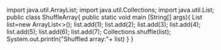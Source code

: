 import java.util.ArrayList;
import java.util.Collections;
import java.util.List;
public class ShuffleArray{
 public static void main (String[] args){
 List<Integer> list=new ArrayList<>();
 list.add(1);
 list.add(2);
 list.add(3);
 list.add(4);
 list.add(5);
 list.add(6);
 list.add(7);
 Collections.shuffle(list);
 System.out.println("Shuffled array:"+ list)
 }
}
